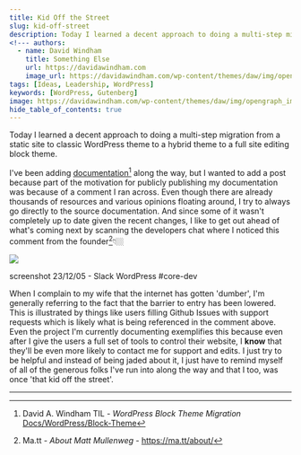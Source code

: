```yaml
---
title: Kid Off the Street
slug: kid-off-street
description: Today I learned a decent approach to doing a multi-step migration from a static site to classic WordPress theme to a hybrid theme to a full site editing block theme.
<!--- authors:
  - name: David Windham
    title: Something Else
    url: https://davidawindham.com
    image_url: https://davidawindham.com/wp-content/themes/daw/img/opengraph_image.jpg -->
tags: [Ideas, Leadership, WordPress]
keywords: [WordPress, Gutenberg]
image: https://davidawindham.com/wp-content/themes/daw/img/opengraph_image.jpg
hide_table_of_contents: true
---
```


Today I learned a decent approach to doing a multi-step migration from a static site to classic WordPress theme to a hybrid theme to a full site editing block theme.

<!--truncate-->

I've been adding [documentation](/docs/host/WordPress-Block)[^1] along the way, but I wanted to add a post because part of the motivation for publicly publishing my documentation was because of a comment I ran across. Even though there are already thousands of resources and various opinions floating around, I try to always go directly to the source documentation. And since some of it wasn't completely up to date given the recent changes, I like to get out ahead of what's coming next by scanning the developers chat where I noticed this comment from the founder[^2]👇🏼

![](/img/block-theme_matt.png)
<div style={{display: 'flex',  justifyContent:'center', alignItems:'center', fontSize:'small', marginBottom:'20px'}}>screenshot 23/12/05 - Slack WordPress #core-dev</div>

When I complain to my wife that the internet has gotten 'dumber', I'm generally referring to the fact that the barrier to entry has been lowered. This is illustrated by things like users filling Github Issues with support requests which is likely what is being referenced in the comment above. Even the project I'm currently documenting exemplifies this because even after I give the users a full set of tools to control their website, I **know** that they'll be even more likely to contact me for support and edits. I just try to be helpful and instead of being jaded about it, I just have to remind myself of all of the generous folks I've run into along the way and that I too, was once 'that kid off the street'.

---

[^1]: David A. Windham TIL - _WordPress Block Theme Migration_ [Docs/WordPress/Block-Theme](/docs/host/WordPress-Block)

[^2]: Ma.tt - _About Matt Mullenweg_ - https://ma.tt/about/
[^3]: https://wordpress.org/about/roadmap/
[^1]: Automattic - _Introducing Twenty Twenty-Four_ - https://automattic.design/2023/11/22/introducing-twenty-twenty-four/

